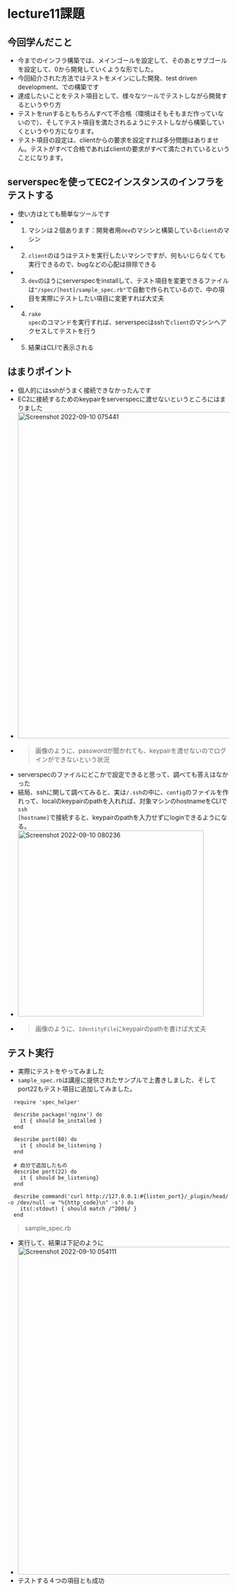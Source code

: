 # lecture11課題
## 今回学んだこと
- 今までのインフラ構築では、メインゴールを設定して、そのあとサブゴールを設定して、0から開発していくような形でした。
- 今回紹介された方法ではテストをメインにした開発、test driven development、での構築です
- 達成したいことをテスト項目として、様々なツールでテストしながら開発するというやり方
- テストをrunするともちろんすべて不合格（環境はそもそもまだ作っていないので）、そしてテスト項目を満たされるようにテストしながら構築していくというやり方になります。
- テスト項目の設定は、clientからの要求を設定すれば多分問題はありません。テストがすべて合格であればclientの要求がすべて満たされているということになります。

## serverspecを使ってEC2インスタンスのインフラをテストする
- 使い方はとても簡単なツールです
- 1. マシンは２個あります：開発者用<code>dev</code>のマシンと構築している<code>client</code>のマシン
- 2. <code>client</code>のほうはテストを実行したいマシンですが、何もいじらなくても実行できるので、bugなどの心配は排除できる
- 3. <code>dev</code>のほうにserverspecをinstallして、テスト項目を変更できるファイルは<code>"/spec/[host]/sample_spec.rb"</code>で自動で作られているので、中の項目を実際にテストしたい項目に変更すれば大丈夫
- 4. <code>rake spec</code>のコマンドを実行すれば、serverspecはsshで<code>client</code>のマシンへアクセスしてテストを行う
- 5. 結果はCLIで表示される

## はまりポイント
- 個人的にはsshがうまく接続できなかったんです
- EC2に接続するためのkeypairをserverspecに渡せないというところにはまりました
- <img width="738" alt="Screenshot 2022-09-10 075441" src="https://user-images.githubusercontent.com/103508472/189456219-186c0af3-0903-41b6-a92b-8eb199d0fd7f.png">
- > 画像のように、passwordが聞かれても、keypairを渡せないのでログインができないという状況
- serverspecのファイルにどこかで設定できると思って、調べても答えはなかった
- 結局、sshに関して調べてみると、実は<code>/.ssh</code>の中に、<code>config</code>のファイルを作れって、localのkeypairのpathを入れれば、対象マシンのhostnameをCLIで<code>ssh [hostname]</code>で接続すると、keypairのpathを入力せずにloginできるようになる。
- <img width="421" alt="Screenshot 2022-09-10 080236" src="https://user-images.githubusercontent.com/103508472/189456886-9a23a502-bc5a-4c05-aa25-ecba9503d491.png">
- > 画像のように、<code>IdentityFile</code>にkeypairのpathを書けば大丈夫

## テスト実行
- 実際にテストをやってみました
- <code>sample_spec.rb</code>は講座に提供されたサンプルで上書きしました、そしてport22もテスト項目に追加してみました。
```
  require 'spec_helper'

  describe package('nginx') do
    it { should be_installed }
  end

  describe port(80) do
    it { should be_listening }
  end

  # 自分で追加したもの
  describe port(22) do
    it { should be_listening}
  end

  describe command('curl http://127.0.0.1:#{listen_port}/_plugin/head/ -o /dev/null -w "%{http_code}\n" -s') do
    its(:stdout) { should match /^200$/ }
  end
```
> sample_spec.rb
- 実行して、結果は下記のように
- <img width="741" alt="Screenshot 2022-09-10 054111" src="https://user-images.githubusercontent.com/103508472/189457460-4ab94ef6-b95e-4300-9cac-dde245dafac7.png">
- テストする４つの項目とも成功
